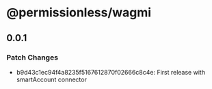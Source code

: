 # @permissionless/wagmi

## 0.0.1

### Patch Changes

- b9d43c1ec94f4a8235f5167612870f02666c8c4e: First release with smartAccount connector
